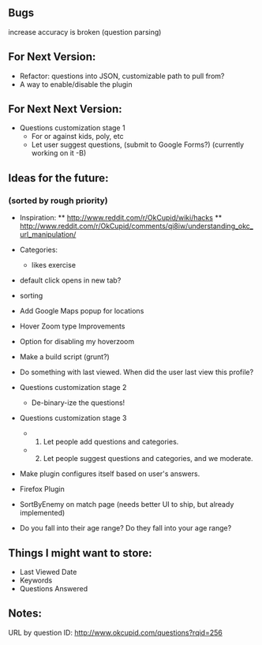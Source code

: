 ## Bugs
increase accuracy is broken (question parsing)

## For Next Version:
 
* Refactor: questions into JSON, customizable path to pull from?
* A way to enable/disable the plugin

## For Next Next Version:

* Questions customization stage 1
    * For or against kids, poly, etc
    * Let user suggest questions, (submit to Google Forms?) (currently working on it -B)

## Ideas for the future:
### (sorted by rough priority)
* Inspiration: 
** http://www.reddit.com/r/OkCupid/wiki/hacks
** http://www.reddit.com/r/OkCupid/comments/qi8iw/understanding_okc_url_manipulation/

* Categories:
    * likes exercise

* default click opens in new tab?

* sorting

* Add Google Maps popup for locations

* Hover Zoom type Improvements
* Option for disabling my hoverzoom

* Make a build script (grunt?)
* Do something with last viewed. When did the user last view this profile?

* Questions customization stage 2
    * De-binary-ize the questions!
* Questions customization stage 3
    * 1. Let people add questions and categories.
    * 2. Let people suggest questions and categories, and we moderate.
* Make plugin configures itself based on user's answers.
* Firefox Plugin
* SortByEnemy on match page (needs better UI to ship, but already implemented)
* Do you fall into their age range? Do they fall into your age range?
 
 
## Things I might want to store:
 
* Last Viewed Date
* Keywords
* Questions Answered

## Notes:

URL by question ID: http://www.okcupid.com/questions?rqid=256
